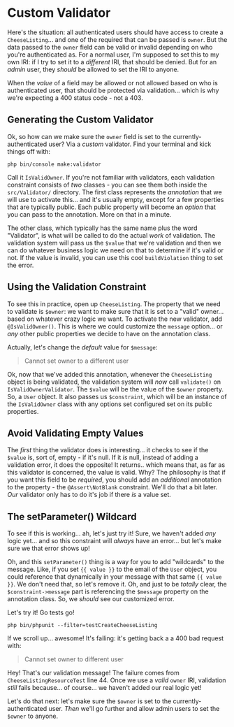# Custom Validator

Here's the situation: all authenticated users should have access to create a
`CheeseListing`... and one of the required that can be passed is `owner`. But
the data passed to the `owner` field can be valid or invalid depending on who
you're authenticated as. For a normal user, I'm supposed to set this to my own
IRI: if I try to set it to a *different* IRI, that should be denied. But for an
*admin* user, they *should* be allowed to set the IRI to anyone.

When the *value* of a field may be allowed or not allowed based on who is
authenticated user, that should be protected via validation... which is why we're
expecting a 400 status code - not a 403.

## Generating the Custom Validator

Ok, so how can we make sure the `owner` field is set to the currently-authenticated
user? Via a *custom* validator. Find your terminal and kick things off with:

```terminal
php bin/console make:validator
```

Call it `IsValidOwner`. If you're not familiar with validators, each validation
constraint consists of *two* classes - you can see them both inside the
`src/Validator/` directory. The first class represents the *annotation* that we
will use to activate this... and it's usually empty, except for a few properties
that are typically public. Each public property will become an *option* that you
can pass to the annotation. More on that in a minute.

The other class, which typically has the same name plus the word "Validator", is
what will be called to do the actual *work* of validation. The validation system
will pass us the `$value` that we're validation and then we can do whatever
business logic we need on that to determine if it's valid or not. If the value
is invalid, you can use this cool `buildViolation` thing to set the error.

## Using the Validation Constraint

To see this in practice, open up `CheeseListing`. The property that we need to
validate is `$owner`: we want to make sure that it is set to a "valid" owner...
based on whatever crazy logic we want. To activate the new validator, add
`@IsValidOwner()`. This is where we could customize the `message` option...
or *any* other public properties we decide to have on the annotation class.

Actually, let's change the *default* value for `$message`:

> Cannot set owner to a different user

Ok, now that we've added this annotation, whenever the `CheeseListing` object is
being validated, the validation system will *now* call `validate()` on
`IsValidOwnerValidator`. The `$value` will be the value of the `$owner` property.
So, a `User` object. It also passes us `$constraint`, which will be an instance
of the `IsValidOwner` class with any options set configured set on its public
properties.

## Avoid Validating Empty Values

The *first* thing the validator does is interesting... it checks to see if the
`$value` is, sort of, empty - if it's null. If it *is* null, instead of adding
a validation error, it does the opposite! It returns.. which means that, as far
as this validator is concerned, the value is valid. Why? The philosophy is that
if you want this field to be *required*, you should add an *additional* annotation
to the property - the `@Assert\NotBlank` constraint. We'll do that a bit later.
*Our* validator only has to do it's job if there *is* a value set.

## The setParameter() Wildcard

To see if this is working... ah, let's just try it! Sure, we haven't added *any*
logic yet... and so this constraint will *always* have an error... but let's make
sure we that error shows up!

Oh, and this `setParameter()` thing is a way for you to add "wildcards" to the
message. Like, if you set `{{ value }}` to the email of the `User` object, you
could reference that dynamically in your message with that same `{{ value }}`.
We don't need that, so let's remove it. Oh, and just to be *totally* clear, the
`$constraint->message` part is referencing the `$message` property on the annotation
class. So, we *should* see our customized error.

Let's try it! Go tests go!

```terminal-silent
php bin/phpunit --filter=testCreateCheeseListing
```

If we scroll up... awesome! It's failing: it's getting back a a 400 bad request
with:

> Cannot set owner to different user

Hey! That's our validation message! The failure comes from
`CheeseListingResourceTest` line 44. Once we use a *valid* `owner` IRI, validation
*still* fails because... of course... we haven't added our real logic yet!

Let's do that next: let's make sure the `$owner` is set to the currently-authenticated
user. *Then* we'll go further and allow admin users to set the `$owner` to anyone.
